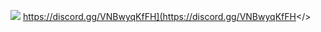 ![](https://cdn.discordapp.com/attachments/1109506734470467707/1132423823480868975/Welcome_to_Knight_Duels21.png)     <a id="Click here to join our discord!">https://discord.gg/VNBwyqKfFH](https://discord.gg/VNBwyqKfFH</>                                                         
